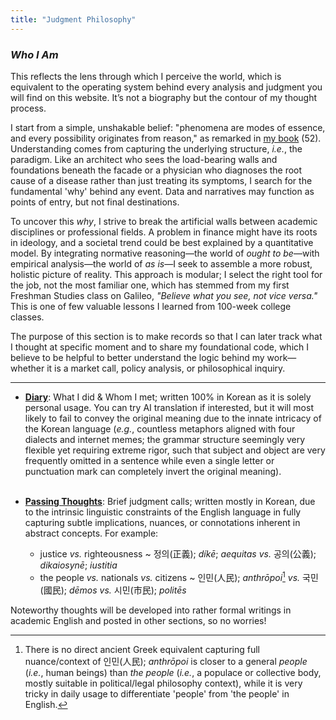 ```yaml
---
title: "Judgment Philosophy"
---
```


*<h3> Who I Am </h3>*

This reflects the lens through which I perceive the world, which is equivalent to the operating system behind every analysis and judgment you will find on this website. It’s not a biography but the contour of my thought process.

I start from a simple, unshakable belief: "phenomena are modes of essence, and every possibility originates from reason," as remarked in [my book][ref1] (52). Understanding comes from capturing the underlying structure, *i.e.*, the paradigm. Like an architect who sees the load-bearing walls and foundations beneath the facade or a physician who diagnoses the root cause of a disease rather than just treating its symptoms, I search for the fundamental 'why' behind any event. Data and narratives may function as points of entry, but not final destinations.

To uncover this *why*, I strive to break the artificial walls between academic disciplines or professional fields. A problem in finance might have its roots in ideology, and a societal trend could be best explained by a quantitative model. By integrating normative reasoning―the world of *ought to be*―with empirical analysis―the world of *as is*―I seek to assemble a more robust, holistic picture of reality. This approach is modular; I select the right tool for the job, not the most familiar one, which has stemmed from my first Freshman Studies class on Galileo, *"Believe what you see, not vice versa."* This is one of few valuable lessons I learned from 100-week college classes.

The purpose of this section is to make records so that I can later track what I thought at specific moment and to share my foundational code, which I believe to be helpful to better understand the logic behind my work—whether it is a market call, policy analysis, or philosophical inquiry.

[ref1]: https://www.aladin.co.kr/shop/wproduct.aspx?ItemId=285116786

---

- **[Diary][ref2]**: What I did & Whom I met; written 100% in Korean as it is solely personal usage. You can try AI translation if interested, but it will most likely to fail to convey the original meaning due to the innate intricacy of the Korean language (*e.g.*, countless metaphors aligned with four dialects and internet memes; the grammar structure seemingly very flexible yet requiring extreme rigor, such that subject and object are very frequently omitted in a sentence while even a single letter or punctuation mark can completely invert the original meaning). <br><br>

- **[Passing Thoughts][ref3]**: Brief judgment calls; written mostly in Korean, due to the intrinsic linguistic constraints of the English language in fully capturing subtle implications, nuances, or connotations inherent in abstract concepts. For example:
    - justice *vs.* righteousness ~ 정의(正義); *díkē*; *aequitas* *vs.* 공의(公義); *dikaiosynē*; *iustitia*
    - the people *vs.* nationals *vs.* citizens ~ 인민(人民); *anthrōpoi*[^1] *vs.* 국민(國民); *dēmos* *vs.* 시민(市民); *politēs*

Noteworthy thoughts will be developed into rather formal writings in academic English and posted in other sections, so no worries!

[^1]: There is no direct ancient Greek equivalent capturing full nuance/context of 인민(人民); *anthrōpoi* is closer to a general *people* (*i.e.*, human beings) than *the people* (*i.e.*, a populace or collective body, mostly suitable in political/legal philosophy context), while it is very tricky in daily usage to differentiate 'people' from 'the people' in English.

[ref2]: https://snowballassociates.com/ko/diary/
[ref3]: https://snowballassociates.com/passingthoughts/